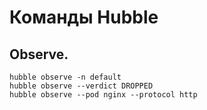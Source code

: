 # Команды Hubble

## Observe.
```
hubble observe -n default
hubble observe --verdict DROPPED
hubble observe --pod nginx --protocol http
```
